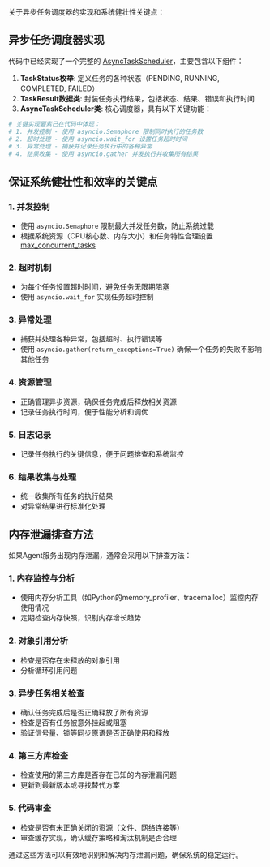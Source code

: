 关于异步任务调度器的实现和系统健壮性关键点：

## 异步任务调度器实现

代码中已经实现了一个完整的 [AsyncTaskScheduler](file://D:\新建文件夹\PythonProject\mcp-text-to-sql\asyncTask.py#L24-L109)，主要包含以下组件：

1. **TaskStatus枚举**: 定义任务的各种状态（PENDING, RUNNING, COMPLETED, FAILED）
2. **TaskResult数据类**: 封装任务执行结果，包括状态、结果、错误和执行时间
3. **AsyncTaskScheduler类**: 核心调度器，具有以下关键功能：

```python
# 关键实现要素已在代码中体现：
# 1. 并发控制 - 使用 asyncio.Semaphore 限制同时执行的任务数
# 2. 超时处理 - 使用 asyncio.wait_for 设置任务超时时间
# 3. 异常处理 - 捕获并记录任务执行中的各种异常
# 4. 结果收集 - 使用 asyncio.gather 并发执行并收集所有结果
```


## 保证系统健壮性和效率的关键点

### 1. 并发控制
- 使用 `asyncio.Semaphore` 限制最大并发任务数，防止系统过载
- 根据系统资源（CPU核心数、内存大小）和任务特性合理设置 [max_concurrent_tasks](file://D:\新建文件夹\PythonProject\mcp-text-to-sql\asyncTask.py#L0-L0)

### 2. 超时机制
- 为每个任务设置超时时间，避免任务无限期阻塞
- 使用 `asyncio.wait_for` 实现任务超时控制

### 3. 异常处理
- 捕获并处理各种异常，包括超时、执行错误等
- 使用 `asyncio.gather(return_exceptions=True)` 确保一个任务的失败不影响其他任务

### 4. 资源管理
- 正确管理异步资源，确保任务完成后释放相关资源
- 记录任务执行时间，便于性能分析和调优

### 5. 日志记录
- 记录任务执行的关键信息，便于问题排查和系统监控

### 6. 结果收集与处理
- 统一收集所有任务的执行结果
- 对异常结果进行标准化处理

## 内存泄漏排查方法

如果Agent服务出现内存泄漏，通常会采用以下排查方法：

### 1. 内存监控与分析
- 使用内存分析工具（如Python的memory_profiler、tracemalloc）监控内存使用情况
- 定期检查内存快照，识别内存增长趋势

### 2. 对象引用分析
- 检查是否存在未释放的对象引用
- 分析循环引用问题

### 3. 异步任务相关检查
- 确认任务完成后是否正确释放了所有资源
- 检查是否有任务被意外挂起或阻塞
- 验证信号量、锁等同步原语是否正确使用和释放

### 4. 第三方库检查
- 检查使用的第三方库是否存在已知的内存泄漏问题
- 更新到最新版本或寻找替代方案

### 5. 代码审查
- 检查是否有未正确关闭的资源（文件、网络连接等）
- 审查缓存实现，确认缓存策略和淘汰机制是否合理

通过这些方法可以有效地识别和解决内存泄漏问题，确保系统的稳定运行。